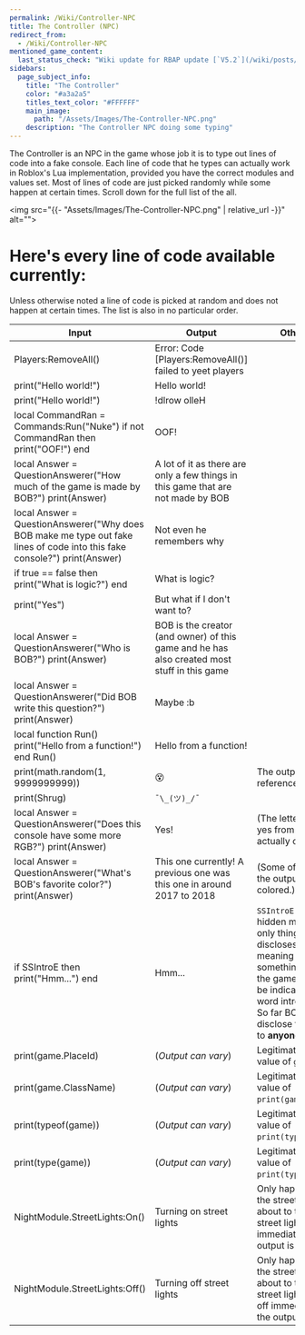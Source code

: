 ```yaml
---
permalink: /Wiki/Controller-NPC
title: The Controller (NPC)
redirect_from:
  - /Wiki/Controller-NPC
mentioned_game_content:
  last_status_check: "Wiki update for RBAP update [`V5.2`](/wiki/posts/update-log/5-2-0)"
sidebars:
  page_subject_info:
    title: "The Controller"
    color: "#a3a2a5"
    titles_text_color: "#FFFFFF"
    main_image:
      path: "/Assets/Images/The-Controller-NPC.png"
    description: "The Controller NPC doing some typing"
---
```


The Controller is an NPC in the game whose job it is to type out lines of code into a fake console. Each line of code that he types can actually work in Roblox's Lua implementation, provided you have the correct modules and values set. Most of lines of code are just picked randomly while some happen at certain times. Scroll down for the full list of the all.

<img src="{{- "Assets/Images/The-Controller-NPC.png" | relative_url -}}" alt="">

# Here's every line of code available currently:

Unless otherwise noted a line of code is picked at random and does not happen at certain times. The list is also in no particular order.

| Input | Output | Other Notes |
|-|-|-|
| Players:RemoveAll() | Error: Code [Players:RemoveAll()] failed to yeet players |  |
| print("Hello world!") | Hello world! |  |
| print("Hello world!") | !dlrow olleH |  |
| local CommandRan = Commands:Run("Nuke") if not CommandRan then print("OOF!") end | OOF! |  |
| local Answer = QuestionAnswerer("How much of the game is made by BOB?") print(Answer) | A lot of it as there are only a few things in this game that are not made by BOB |  |
| local Answer = QuestionAnswerer("Why does BOB make me type out fake lines of code into this fake console?") print(Answer) | Not even he remembers why |  |
| if true == false then print("What is logic?") end | What is logic? |  |
| print("Yes") | But what if I don't want to? |  |
| local Answer = QuestionAnswerer("Who is BOB?") print(Answer) | BOB is the creator (and owner) of this game and he has also created most stuff in this game |  |
| local Answer = QuestionAnswerer("Did BOB write this question?") print(Answer) | Maybe :b |  |
| local function Run() print("Hello from a function!") end Run() | Hello from a function! |  |
| print(math.random(1, 9999999999)) | 😵 | The output is a reference to Google. |
| print(Shrug) | `¯\_(ツ)_/¯` |  |
| local Answer = QuestionAnswerer("Does this console have some more RGB?") print(Answer) | Yes! | (The letters in the word yes from the output are actually colored.) |
| local Answer = QuestionAnswerer("What's BOB's favorite color?") print(Answer) | This one currently! A previous one was this one in around 2017 to 2018 | (Some of the words in the output are actually colored.) |
| if SSIntroE then print("Hmm...") end | Hmm... | `SSIntroE` is actually a hidden meaning. The only thing BOB discloses is it's hidden meaning has something to do with the game's intro as can be indicated with the word intro being in it. So far BOB has yet to disclose the meaning to **anyone**. |
| print(game.PlaceId) | (*Output can vary*) | Legitimately prints the value of `game.PlaceId`. |
| print(game.ClassName) | (*Output can vary*) | Legitimately prints the value of `print(game.ClassName)`. |
| print(typeof(game)) | (*Output can vary*) | Legitimately prints the value of `print(typeof(game))`. |
| print(type(game)) | (*Output can vary*) | Legitimately prints the value of `print(type(game))`. |
| NightModule.StreetLights:On() | Turning on street lights | Only happens when the street lights are about to turn on. The street lights will turn on immediately after the output is printed. |
| NightModule.StreetLights:Off() | Turning off street lights | Only happens when the street lights are about to turn off. The street lights will turn off immediately after the output is printed. |